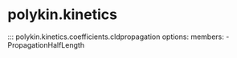 # polykin.kinetics

::: polykin.kinetics.coefficients.cldpropagation
    options:
        members:
            - PropagationHalfLength
